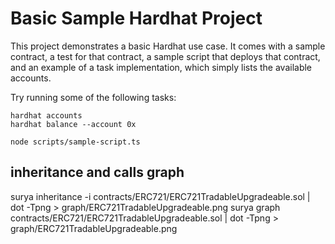 # Basic Sample Hardhat Project

This project demonstrates a basic Hardhat use case. It comes with a sample contract, a test for that contract, a sample script that deploys that contract, and an example of a task implementation, which simply lists the available accounts.

Try running some of the following tasks:

```shell
hardhat accounts
hardhat balance --account 0x

node scripts/sample-script.ts
```

## inheritance and calls graph
surya inheritance -i contracts/ERC721/ERC721TradableUpgradeable.sol | dot -Tpng > graph/ERC721TradableUpgradeable.png
surya graph contracts/ERC721/ERC721TradableUpgradeable.sol | dot -Tpng > graph/ERC721TradableUpgradeable.png